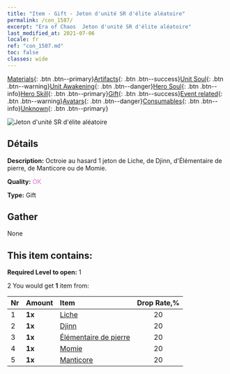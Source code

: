 ```yaml
---
title: "Item - Gift - Jeton d'unité SR d'élite aléatoire"
permalink: /con_1587/
excerpt: "Era of Chaos  Jeton d'unité SR d'élite aléatoire"
last_modified_at: 2021-07-06
locale: fr
ref: "con_1587.md"
toc: false
classes: wide
---
```

 [Materials](/ItemsFR/){: .btn .btn--primary}[Artifacts](/ItemsFR/Artifacts/){: .btn .btn--success}[Unit Soul](/ItemsFR/UnitSoul/){: .btn .btn--warning}[Unit Awakening](/ItemsFR/UnitAwakening/){: .btn .btn--danger}[Hero Soul](/ItemsFR/HeroSoul/){: .btn .btn--info}[Hero Skill](/ItemsFR/HeroSkill/){: .btn .btn--primary}[Gift](/ItemsFR/Gift/){: .btn .btn--success}[Event related](/ItemsFR/Events/){: .btn .btn--warning}[Avatars](/ItemsFR/Avatars/){: .btn .btn--danger}[Consumables](/ItemsFR/Consumables/){: .btn .btn--info}[Unknown](/ItemsFR/Unknown/){: .btn .btn--primary}

 ![Jeton d'unité SR d'élite aléatoire](/images/t/i_907182.png)

## Détails
 **Description:** Octroie au hasard 1 jeton de Liche, de Djinn, d'Élémentaire de pierre, de Manticore ou de Momie.

 **Quality:** <span style="color: #DA70D6">OK</span>

 **Type:** Gift

## Gather

  None

## This item contains:

 **Required Level to open:** 1

 2 You would get **1** item  from:

  | Nr | Amount |     Item    | Drop Rate,% |
  |:---|:-------|:------------|:---------:|
  | 1 |  **1x** | [Liche](/ItemsFR/unt_212/) | 20 | 
  | 2 |  **1x** | [Djinn](/ItemsFR/unt_239/) | 20 | 
  | 3 |  **1x** | [Élémentaire de pierre](/ItemsFR/unt_266/) | 20 | 
  | 4 |  **1x** | [Momie](/ItemsFR/unt_215/) | 20 | 
  | 5 |  **1x** | [Manticore](/ItemsFR/unt_249/) | 20 | 
